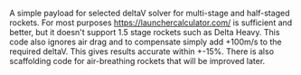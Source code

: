 A simple payload for selected deltaV solver for multi-stage and half-staged rockets. For most purposes https://launchercalculator.com/ is sufficient and better, but it doesn't support 1.5 stage rockets such as Delta Heavy. This code also ignores air drag and to compensate simply add +100m/s to the required deltaV. This gives results accurate within +-15%. There is also scaffolding code for air-breathing rockets that will be improved later.